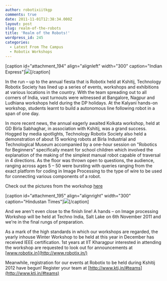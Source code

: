 ```yaml
---
author: robotixiitkgp
comments: true
date: 2011-11-01T12:38:34.000Z
layout: post
slug: realm-of-the-robots
title: 'Realm of the Robots!'
wordpress_id: 245
categories:
  - Latest From The Campus
  - Robotix Workshops
---
```


[caption id="attachment_194" align="alignleft" width="300" caption="Indian Express"][![](http://robotix.in/blog/wp-content/uploads/2011/11/article11.png?w=300)](http://robotix.in/blog/wp-content/uploads/2011/11/article11.png)[/caption]

In the run – up to the annual fiesta that is Robotix held at Kshitij, Technology Robotix Society has lined up a series of events, workshops and exhibitions at various locations in the country.  With the team spreading out to all corners of India, vast turnouts were witnessed at Bangalore, Nagpur and Ludhiana workshops held during the DP holidays. At the Kalyani hands-on workshop, students learnt to build a  autonomous line following robot in a span of one day.

In more recent news, the annual eagerly awaited Kolkata workshop, held at GD Birla Sabhaghar, in association with Kshitij, was a grand success. Hogged by media spotlights, Technology Robotix Society also held a demonstration of about 15 working robots at Birla Industrial and Technological Museum accompanied by a one-hour session on "Robotics for Beginners" specifically meant for school children which involved the explanation of the making of the simplest manual robot capable of traversal in 4 directions. As the floor was thrown open to questions, the audience, ranging across ages 5 – 50 were bursting with queries ranging from the exact platform for coding in Image Processing to the type of wire to be used for connecting various components of a robot.

Check out the pictures from the workshop [here](http://robotix.in/node/901)

[caption id="attachment_195" align="alignright" width="300" caption="Hindustan Times"][![](http://robotix.in/blog/wp-content/uploads/2011/11/article21.png?w=300)](http://robotix.in/blog/wp-content/uploads/2011/11/article21.png)[/caption]

And we aren't even close to the finish line! A hands – on Image processing Workshop will be held at Techno India, Salt Lake on 6th November 2011 and we're in the final rungs of preparation.

As a mark of the high standards in which our workshops are regarded, the yearly inhouse Winter Workshop to be held at this year in December has received IEEE certification. 1st years at IIT Kharagpur interested in attending the workshop are requested to look out for announcements at [www.robotix.in](http://www.robotix.in/)

Meanwhile, registration for our events at Robotix to be held during Kshitij 2012 have begun! Register your team at [http://www.ktj.in/#teams](http://www.ktj.in/#teams)
